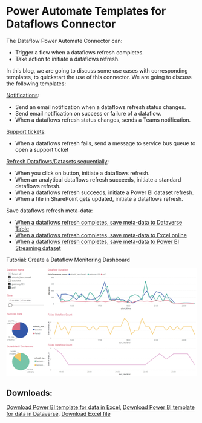 # Power Automate Templates for Dataflows Connector

The Dataflow Power Automate Connector can:
* Trigger a flow when a dataflows refresh completes.
* Take action to initiate a dataflows refresh.

In this blog, we are going to discuss some use cases with corresponding templates, to quickstart the use of this connector. We are going to discuss the following templates:

[Notifications](trigger-dataflows-and-power-bi-dataset-sequentially.md):
* Send an email notification when a dataflows refresh status changes.
* Send email notification on success or failure of a dataflow.
* When a dataflows refresh status changes, sends a Teams notification.

[Support tickets](open-support-ticket-when-dataflow-refresh-completes.md):
* When a dataflows refresh fails, send a message to service bus queue to open a support ticket

[Refresh Dataflows/Datasets sequentially](trigger-dataflows-and-power-bi-dataset-sequentially.md):
* When you click on button, initiate a dataflows refresh.
* When an analytical dataflows refresh succeeds, initiate a standard dataflows refresh.
* When a dataflows refresh succeeds, initiate a Power BI dataset refresh.
* When a file in SharePoint gets updated, initiate a dataflows refresh.

Save dataflows refresh meta-data:
* [When a dataflows refresh completes, save meta-data to Dataverse Table](load-dataflow-metadata-into-dataverse-table.md)
* [When a dataflows refresh completes, save meta-data to Excel online](load-dataflow-metadata-into-excel-online.md)
* [When a dataflows refresh completes, save meta-data to Power BI Streaming dataset](load-dataflow-metadata-into-power-bi-dataset.md)

Tutorial: Create a Dataflow Monitoring Dashboard

![An example of folder structure](media/dashboard.PNG)

## Downloads:
[Download Power BI template for data in Excel](https://download.microsoft.com/download/1/4/E/14EDED28-6C58-4055-A65C-23B4DA81C4DE/excel-template.pbit),
[Download Power BI template for data in Dataverse](https://download.microsoft.com/download/1/4/E/14EDED28-6C58-4055-A65C-23B4DA81C4DE/dataverse-template.pbit),
[Download Excel file](https://download.microsoft.com/download/1/4/E/14EDED28-6C58-4055-A65C-23B4DA81C4DE/dataflow_monitoring.xlsx)
